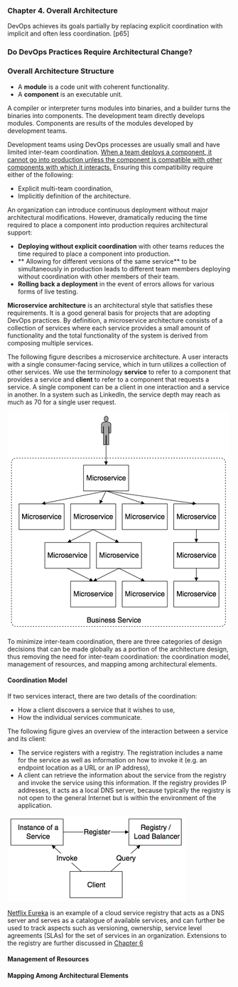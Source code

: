 ### **Chapter 4. Overall Architecture**

DevOps achieves its goals partially by replacing explicit coordination with implicit and often less coordination. [p65]

### Do DevOps Practices Require Architectural Change?

### Overall Architecture Structure

* A **module** is a code unit with coherent functionality.
* A **component** is an executable unit.

A compiler or interpreter turns modules into binaries, and a builder turns the binaries into components. The development team directly develops modules. Components are results of the modules developed by development teams.

Development teams using DevOps processes are usually small and have limited inter-team coordination. <u>When a team deploys a component, it cannot go into production unless the component is compatible with other components with which it interacts.</u> Ensuring this compatibility require either of the following:

* Explicit multi-team coordination,
* Implicitly definition of the architecture.

An organization can introduce continuous deployment without major architectural modifications. However, dramatically reducing the time required to place a component into production requires architectural support:

* **Deploying without explicit coordination** with other teams reduces the time required to place a component into production.
* ** Allowing for different versions of the same service** to be simultaneously in production leads to different team members deploying without coordination with other members of their team.
* **Rolling back a deployment** in the event of errors allows for various forms of live testing.

**Microservice architecture** is an architectural style that satisfies these requirements. It is a good general basis for projects that are adopting DevOps practices. By definition, a microservice architecture consists of a collection of services where each service provides a small amount of functionality and the total functionality of the system is derived from composing multiple services.

The following figure describes a microservice architecture. A user interacts with a single consumer-facing service, which in turn utilizes a collection of other services. We use the terminology **service** to refer to a component that provides a service and **client** to refer to a component that requests a service. A single component can be a client in one interaction and a service in another. In a system such as LinkedIn, the service depth may reach as much as 70 for a single user request.

[![Figure 4.1 User interacting with a single service that, in turn, utilizes multiple other services [Notation: Architecture]](figure_4.1.png)](figure_4.1.png "Figure 4.1 User interacting with a single service that, in turn, utilizes multiple other services [Notation: Architecture]")

To minimize inter-team coordination, there are three categories of design decisions that can be made globally as a portion of the architecture design, thus removing the need for inter-team coordination: the coordination model, management of resources, and mapping among architectural elements.

#### Coordination Model

If two services interact, there are two details of the coordination:

* How a client discovers a service that it wishes to use,
* How the individual services communicate.

The following figure gives an overview of the interaction between a service and its client:

* The service registers with a registry. The registration includes a name for the service as well as information on how to invoke it (e.g. an endpoint location as a URL or an IP address),
* A client can retrieve the information about the service from the registry and invoke the service using this information. If the registry provides IP addresses, it acts as a local DNS server, because typically the registry is not open to the general Internet but is within the environment of the application.

[![Figure 4.2 An instance of a service registers itself with the registry, the client queries the registry for the address of the service and invokes the service.  [Notation: Architecture]](figure_4.2.png)](figure_4.2.png "Figure 4.2 An instance of a service registers itself with the registry, the client queries the registry for the address of the service and invokes the service.  [Notation: Architecture]")

[Netflix Eureka](https://github.com/Netflix/eureka) is an example of a cloud service registry that acts as a DNS server and serves as a catalogue of available services, and can further be used to track aspects such as versioning, ownership, service level agreements (SLAs) for the set of services in an organization. Extensions to the registry are further discussed in [Chapter 6](ch6.md)

#### Management of Resources

#### Mapping Among Architectural Elements
